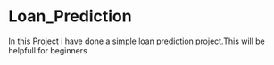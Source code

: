 # Loan_Prediction
In this Project i have done a simple loan prediction project.This will be helpfull for beginners
